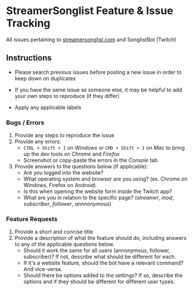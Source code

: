 # StreamerSonglist Feature & Issue Tracking
All issues pertaining to [streamersonglist.com](https://www.streamersonglist.com) and SonglistBot (Twitch)

## Instructions

- Please search previous issues before posting a new issue in order to keep down on duplicates

- If you have the same issue as someone else, it may be helpful to add your own steps to reproduce (if they differ)

- Apply any applicable labels

### Bugs / Errors

1. Provide any steps to reproduce the issue
2. Provide any errors:
    - `CTRL + Shift + I` on *Windows* or `CMD + Shift + I` on *Mac* to bring up the dev tools on *Chrome* and *Firefox*
    - Screenshot or copy-paste the errors in the *Console* tab
3. Provide answers to the questions below (if applicable):
    - Are you logged into the website?
    - What operating system and browser are you using? (ex. Chrome on Windows, Firefox on Android)
    - Is this when opening the website form inside the Twitch app?
    - What are you in relation to the specific page? (*streamer*, *mod*, *subscriber*, *follower*, *annnonymous*)


### Feature Requests

1. Provide a short and concise title
2. Provide a description of what the feature should do, including answers to any of the applicable questions below.
    - Should it work the same for all users (annonymous, follower, subscriber)? If not, describe what should be different for each.
    - If it's a website feature, should the bot have a relevant command? And vice-versa.
    - Should there be options added to the settings? If so, describe the options and if they should be different for different user types.
